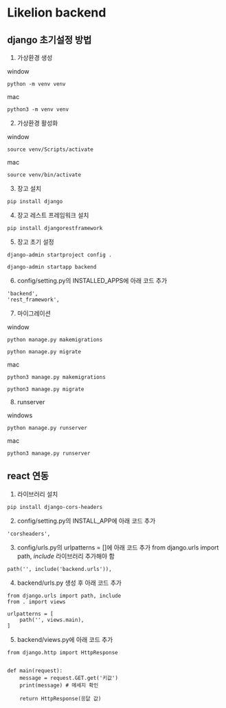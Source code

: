 # Likelion backend

## django 초기설정 방법
1. 가상환경 생성

window
```
python -m venv venv
```
mac
```
python3 -m venv venv
```
2. 가상환경 활성화

window 
```
source venv/Scripts/activate
```
mac
```
source venv/bin/activate
```
3. 장고 설치
```
pip install django
```
4. 장고 레스트 프레임워크 설치
```
pip install djangorestframework
```
5. 장고 초기 설정
```
django-admin startproject config .
```
```
django-admin startapp backend
```
6. config/setting.py의 INSTALLED_APPS에 아래 코드 추가
```
'backend',
'rest_framework',
```
7. 마이그레이션

window
```
python manage.py makemigrations
```
```
python manage.py migrate
```
mac
```
python3 manage.py makemigrations
```
```
python3 manage.py migrate
```
8. runserver

windows
```
python manage.py runserver
```
mac
```
python3 manage.py runserver
```

## react 연동
1. 라이브러리 설치
```
pip install django-cors-headers
```
2. config/setting.py의 INSTALL_APP에 아래 코드 추가
```
'corsheaders',
```
3. config/urls.py의 urlpatterns = []에 아래 코드 추가
from django.urls import path, *include* 라이브러리 추가해야 함
```
path('', include('backend.urls')),
```
4. backend/urls.py 생성 후 아래 코드 추가
```
from django.urls import path, include
from . import views

urlpatterns = [
    path('', views.main),
]
```
5. backend/views.py에 아래 코드 추가
```
from django.http import HttpResponse


def main(request):
    message = request.GET.get('키값')
    print(message) # 메세지 확인

    return HttpResponse(응닶 값)

```